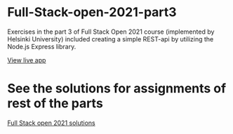 # Full-Stack-open-2021-part3

Exercises in the part 3 of Full Stack Open 2021 course (implemented by Helsinki University) included creating a simple REST-api by utilizing the Node.js Express library.

<a href="https://calm-tor-40570.herokuapp.com/">View live app</a>

# See the solutions for assignments of rest of the parts

<a href="https://github.com/LauraCoder/Full-Stack-open-2021">Full Stack open 2021 solutions</a>
